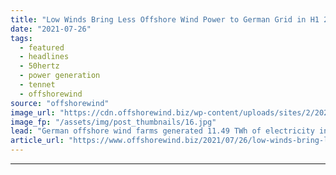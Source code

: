 ```yaml
---
title: "Low Winds Bring Less Offshore Wind Power to German Grid in H1 2021"
date: "2021-07-26"
tags: 
  - featured
  - headlines
  - 50hertz
  - power generation
  - tennet
  - offshorewind
source: "offshorewind"
image_url: "https://cdn.offshorewind.biz/wp-content/uploads/sites/2/2020/05/21105325/Germany-Considers-Taking-Minority-Stake-in-TenneT.jpg"
image_fp: "/assets/img/post_thumbnails/16.jpg"
lead: "German offshore wind farms generated 11.49 TWh of electricity in the first half of"
article_url: "https://www.offshorewind.biz/2021/07/26/low-winds-bring-less-offshore-wind-power-to-german-grid-in-h1-2021/"
---
```


---
